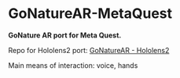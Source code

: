 # GoNatureAR-MetaQuest
**GoNature AR port for Meta Quest.**

Repo for Hololens2 port:  [GoNatureAR - Hololens2](https://github.com/MinasKatsiokalis/GoNatureAR)

Main means of interaction: voice, hands

